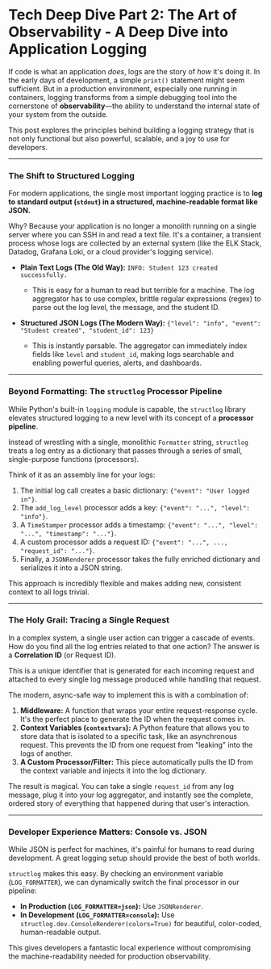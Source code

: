 # Tech Deep Dive Part 2: The Art of Observability - A Deep Dive into Application Logging

If code is what an application *does*, logs are the story of *how* it's doing it. In the early days of development, a simple `print()` statement might seem sufficient. But in a production environment, especially one running in containers, logging transforms from a simple debugging tool into the cornerstone of **observability**—the ability to understand the internal state of your system from the outside.

This post explores the principles behind building a logging strategy that is not only functional but also powerful, scalable, and a joy to use for developers.

---

### The Shift to Structured Logging

For modern applications, the single most important logging practice is to **log to standard output (`stdout`) in a structured, machine-readable format like JSON.**

Why? Because your application is no longer a monolith running on a single server where you can SSH in and read a text file. It's a container, a transient process whose logs are collected by an external system (like the ELK Stack, Datadog, Grafana Loki, or a cloud provider's logging service).

-   **Plain Text Logs (The Old Way):** `INFO: Student 123 created successfully.`
    -   This is easy for a human to read but terrible for a machine. The log aggregator has to use complex, brittle regular expressions (regex) to parse out the log level, the message, and the student ID.

-   **Structured JSON Logs (The Modern Way):** `{"level": "info", "event": "Student created", "student_id": 123}`
    -   This is instantly parsable. The aggregator can immediately index fields like `level` and `student_id`, making logs searchable and enabling powerful queries, alerts, and dashboards.

---

### Beyond Formatting: The `structlog` Processor Pipeline

While Python's built-in `logging` module is capable, the `structlog` library elevates structured logging to a new level with its concept of a **processor pipeline**.

Instead of wrestling with a single, monolithic `Formatter` string, `structlog` treats a log entry as a dictionary that passes through a series of small, single-purpose functions (processors).

Think of it as an assembly line for your logs:
1.  The initial log call creates a basic dictionary: `{"event": "User logged in"}`.
2.  The `add_log_level` processor adds a key: `{"event": "...", "level": "info"}`.
3.  A `TimeStamper` processor adds a timestamp: `{"event": "...", "level": "...", "timestamp": "..."}`.
4.  A custom processor adds a request ID: `{"event": "...", ..., "request_id": "..."}`.
5.  Finally, a `JSONRenderer` processor takes the fully enriched dictionary and serializes it into a JSON string.

This approach is incredibly flexible and makes adding new, consistent context to all logs trivial.

---

### The Holy Grail: Tracing a Single Request

In a complex system, a single user action can trigger a cascade of events. How do you find all the log entries related to that one action? The answer is a **Correlation ID** (or Request ID).

This is a unique identifier that is generated for each incoming request and attached to every single log message produced while handling that request.

The modern, async-safe way to implement this is with a combination of:
1.  **Middleware:** A function that wraps your entire request-response cycle. It's the perfect place to generate the ID when the request comes in.
2.  **Context Variables (`contextvars`):** A Python feature that allows you to store data that is isolated to a specific task, like an asynchronous request. This prevents the ID from one request from "leaking" into the logs of another.
3.  **A Custom Processor/Filter:** This piece automatically pulls the ID from the context variable and injects it into the log dictionary.

The result is magical. You can take a single `request_id` from any log message, plug it into your log aggregator, and instantly see the complete, ordered story of everything that happened during that user's interaction.

---

### Developer Experience Matters: Console vs. JSON

While JSON is perfect for machines, it's painful for humans to read during development. A great logging setup should provide the best of both worlds.

`structlog` makes this easy. By checking an environment variable (`LOG_FORMATTER`), we can dynamically switch the final processor in our pipeline:
-   **In Production (`LOG_FORMATTER=json`):** Use `JSONRenderer`.
-   **In Development (`LOG_FORMATTER=console`):** Use `structlog.dev.ConsoleRenderer(colors=True)` for beautiful, color-coded, human-readable output.

This gives developers a fantastic local experience without compromising the machine-readability needed for production observability.
